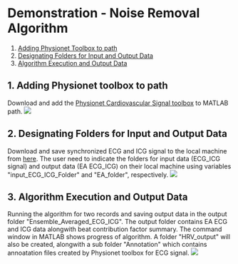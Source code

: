 # Demonstration - Noise Removal Algorithm

1. [Adding Physionet Toolbox to path ](#physio)
2. [Designating Folders for Input and Output Data](#folder) 
3. [Algorithm Execution and Output Data](#output) 

<a name="physio"></a>
## 1. Adding Physionet toolbox to path
Download and add the [Physionet Cardiovascular Signal toolbox](https://github.com/cliffordlab/PhysioNet-Cardiovascular-Signal-Toolbox) to MATLAB path.
![](noise_removal_gif/1_Add_physio.gif)

<a name="folder"></a>
## 2. Designating Folders for Input and Output Data
Download and save synchronized ECG and ICG signal to the local machine from [here](https://github.com/cliffordlab/ICG_OSToolbox/tree/master/ICG_ECG_Demo_Data/ECG_ICG_Data). The user need to indicate the folders for input data (ECG_ICG signal) and output data (EA ECG_ICG) on their local machine using variables "input_ECG_ICG_Folder" and "EA_folder", respectively.
![](noise_removal_gif/2_Designate_folders.gif)

<a name="output"></a>
## 3. Algorithm Execution and Output Data
Running the algorithm for two records and saving output data in the output folder "Ensemble_Averaged_ECG_ICG". The output folder contains EA ECG and ICG data alongwith beat contribution factor summary. The command window in MATLAB shows progress of algorithm. A folder "HRV_output" will also be created, alongwith a sub folder "Annotation" which contains annoatation files created by Physionet toolbox for ECG signal.
![](noise_removal_gif/3_run_and_save.gif)


